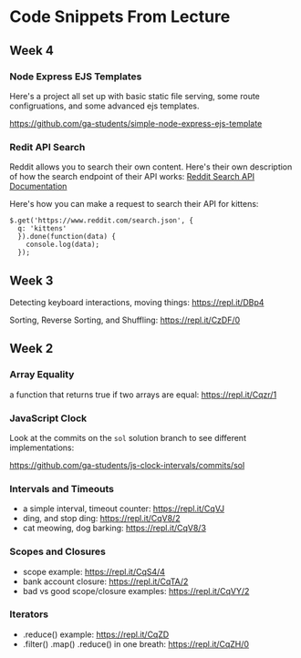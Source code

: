 # Code Snippets From Lecture

## Week 4

### Node Express EJS Templates

Here's a project all set up with basic static file serving,
some route configruations, and some advanced ejs templates.

https://github.com/ga-students/simple-node-express-ejs-template

### Redit API Search

Reddit allows you to search their own content. Here's their own description of
how the search endpoint of their API works: [Reddit Search API Documentation](https://www.reddit.com/dev/api/#GET_search)

Here's how you can make a request to search their API for kittens:

```
$.get('https://www.reddit.com/search.json', {
  q: 'kittens'
  }).done(function(data) {
    console.log(data);
  });
```

## Week 3

Detecting keyboard interactions, moving things: <https://repl.it/DBp4>

Sorting, Reverse Sorting, and Shuffling: <https://repl.it/CzDF/0>

## Week 2

### Array Equality

a function that returns true if two arrays are equal: <https://repl.it/Cqzr/1>

### JavaScript Clock

Look at the commits on the `sol` solution branch to see different
implementations:

<https://github.com/ga-students/js-clock-intervals/commits/sol>

### Intervals and Timeouts
- a simple interval, timeout counter: <https://repl.it/CqVJ>
- ding, and stop ding: <https://repl.it/CqV8/2>
- cat meowing, dog barking: <https://repl.it/CqV8/3>


### Scopes and Closures
- scope example: <https://repl.it/CqS4/4>
- bank account closure: <https://repl.it/CqTA/2>
- bad vs good scope/closure examples: <https://repl.it/CqVY/2>

### Iterators
- .reduce() example: <https://repl.it/CqZD>
- .filter() .map() .reduce() in one breath: <https://repl.it/CqZH/0>
